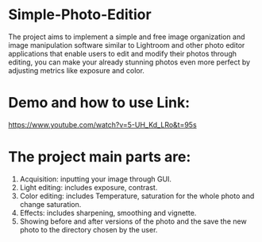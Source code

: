 # Simple-Photo-Editior

The project aims to implement a simple and free image organization and image manipulation software similar to Lightroom and other photo editor applications that enable users to edit and modify their photos through editing, you can make your already stunning photos even more perfect by adjusting metrics like exposure and color.

# Demo and how to use Link:
https://www.youtube.com/watch?v=5-UH_Kd_LRo&t=95s

# The project main parts are:
1.	Acquisition: inputting your image through GUI.
2.	Light editing: includes exposure, contrast.
3.	Color editing: includes Temperature, saturation for the whole photo and change saturation.
4.	Effects: includes sharpening, smoothing and vignette.
5.	Showing before and after versions of the photo and the save the new photo to the directory chosen by the user.

